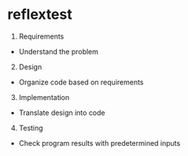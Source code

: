 # reflextest

1. Requirements
-  Understand the problem
2. Design
-  Organize code based on requirements
3. Implementation
-  Translate design into code
4. Testing
-  Check program results with predetermined inputs
